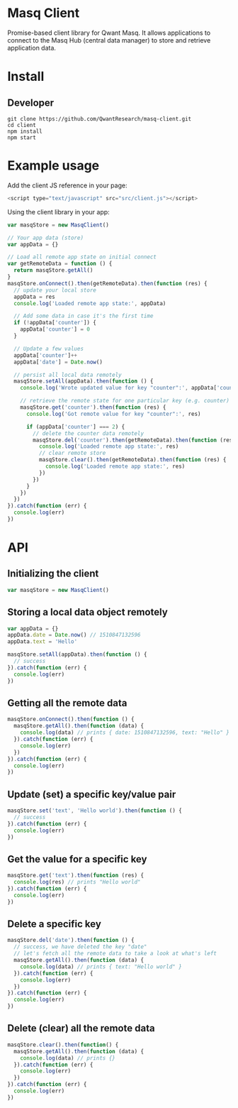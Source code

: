 # Masq Client

Promise-based client library for Qwant Masq. It allows applications to connect to the Masq Hub (central data manager) to store and retrieve application data.

# Install

## Developer

```
git clone https://github.com/QwantResearch/masq-client.git
cd client
npm install
npm start
```

# Example usage

Add the client JS reference in your page:

```JavaScript
<script type="text/javascript" src="src/client.js"></script>
```

Using the client library in your app:

```JavaScript
var masqStore = new MasqClient()

// Your app data (store)
var appData = {}

// Load all remote app state on initial connect
var getRemoteData = function () {
  return masqStore.getAll()
}
masqStore.onConnect().then(getRemoteData).then(function (res) {
  // update your local store
  appData = res
  console.log('Loaded remote app state:', appData)

  // Add some data in case it's the first time
  if (!appData['counter']) {
    appData['counter'] = 0
  }

  // Update a few values
  appData['counter']++
  appData['date'] = Date.now()

  // persist all local data remotely
  masqStore.setAll(appData).then(function () {
    console.log('Wrote updated value for key "counter":', appData['counter'])

    // retrieve the remote state for one particular key (e.g. counter)
    masqStore.get('counter').then(function (res) {
      console.log('Got remote value for key "counter":', res)

      if (appData['counter'] === 2) {
        // delete the counter data remotely
        masqStore.del('counter').then(getRemoteData).then(function (res) {
          console.log('Loaded remote app state:', res)
          // clear remote store
          masqStore.clear().then(getRemoteData).then(function (res) {
            console.log('Loaded remote app state:', res)
          })
        })
      }
    })
  })
}).catch(function (err) {
  console.log(err)
})
```

# API

## Initializing the client

```JavaScript
var masqStore = new MasqClient()
```

## Storing a local data object remotely

```JavaScript
var appData = {}
appData.date = Date.now() // 1510847132596
appData.text = 'Hello'

masqStore.setAll(appData).then(function () {
  // success
}).catch(function (err) {
  console.log(err)
})
```

## Getting all the remote data

```JavaScript
masqStore.onConnect().then(function () {
  masqStore.getAll().then(function (data) {
    console.log(data) // prints { date: 1510847132596, text: "Hello" }
  }).catch(function (err) {
    console.log(err)
  })
}).catch(function (err) {
  console.log(err)
})
```

## Update (set) a specific key/value pair

```JavaScript
masqStore.set('text', 'Hello world').then(function () {
  // success
}).catch(function (err) {
  console.log(err)
})
```

## Get the value for a specific key

```JavaScript
masqStore.get('text').then(function (res) {
  console.log(res) // prints "Hello world"
}).catch(function (err) {
  console.log(err)
})
```

## Delete a specific key

```JavaScript
masqStore.del('date').then(function () {
  // success, we have deleted the key "date"
  // let's fetch all the remote data to take a look at what's left
  masqStore.getAll().then(function (data) {
    console.log(data) // prints { text: "Hello world" }
  }).catch(function (err) {
    console.log(err)
  })
}).catch(function (err) {
  console.log(err)
})
```

## Delete (clear) all the remote data

```JavaScript
masqStore.clear().then(function() {
  masqStore.getAll().then(function (data) {
    console.log(data) // prints {}
  }).catch(function (err) {
    console.log(err)
  })
}).catch(function (err) {
  console.log(err)
})
```